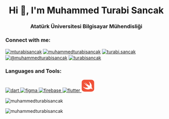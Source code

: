 <h1 align="center">Hi 👋, I'm Muhammed Turabi Sancak</h1>
<h3 align="center">Atatürk Üniversitesi Bilgisayar Mühendisliği</h3>

<h3 align="left">Connect with me:</h3>
<p align="left">
<a href="https://twitter.com/mturabi̇sancak" target="blank"><img align="center" src="https://raw.githubusercontent.com/rahuldkjain/github-profile-readme-generator/master/src/images/icons/Social/twitter.svg" alt="mturabi̇sancak" height="30" width="40" /></a>
<a href="https://linkedin.com/in/muhammedturabisancak" target="blank"><img align="center" src="https://raw.githubusercontent.com/rahuldkjain/github-profile-readme-generator/master/src/images/icons/Social/linked-in-alt.svg" alt="muhammedturabisancak" height="30" width="40" /></a>
<a href="https://instagram.com/turabi.sancak" target="blank"><img align="center" src="https://raw.githubusercontent.com/rahuldkjain/github-profile-readme-generator/master/src/images/icons/Social/instagram.svg" alt="turabi.sancak" height="30" width="40" /></a>
<a href="https://medium.com/@muhammedturabisancak" target="blank"><img align="center" src="https://raw.githubusercontent.com/rahuldkjain/github-profile-readme-generator/master/src/images/icons/Social/medium.svg" alt="@muhammedturabisancak" height="30" width="40" /></a>
<a href="https://discord.gg/turabisancak" target="blank"><img align="center" src="https://raw.githubusercontent.com/rahuldkjain/github-profile-readme-generator/master/src/images/icons/Social/discord.svg" alt="turabisancak" height="30" width="40" /></a>
</p>

<h3 align="left">Languages and Tools:</h3>
<p align="left"> <a href="https://dart.dev" target="_blank" rel="noreferrer"> <img src="https://www.vectorlogo.zone/logos/dartlang/dartlang-icon.svg" alt="dart" width="40" height="40"/> </a> <a href="https://www.figma.com/" target="_blank" rel="noreferrer"> <img src="https://www.vectorlogo.zone/logos/figma/figma-icon.svg" alt="figma" width="40" height="40"/> </a> <a href="https://firebase.google.com/" target="_blank" rel="noreferrer"> <img src="https://www.vectorlogo.zone/logos/firebase/firebase-icon.svg" alt="firebase" width="40" height="40"/> </a> <a href="https://flutter.dev" target="_blank" rel="noreferrer"> <img src="https://www.vectorlogo.zone/logos/flutterio/flutterio-icon.svg" alt="flutter" width="40" height="40"/> </a> <a href="https://developer.apple.com/swift/" target="_blank" rel="noreferrer"> <img src="https://raw.githubusercontent.com/devicons/devicon/master/icons/swift/swift-original.svg" alt="swift" width="40" height="40"/> </a> </p>

<p><img align="center" src="https://github-readme-stats.vercel.app/api/top-langs?username=muhammedturabisancak&show_icons=true&locale=en&layout=compact" alt="muhammedturabisancak" /></p>

<p><img align="center" src="https://github-readme-streak-stats.herokuapp.com/?user=muhammedturabisancak&" alt="muhammedturabisancak" /></p>
